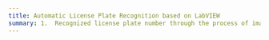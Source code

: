 ```yaml
---
title: Automatic License Plate Recognition based on LabVIEW  
summary: 1.  Recognized license plate number through the process of image pre-processing, license plate positioning, skeletonized extraction of license plate characters, segmentation of characters by vertical projection method, and OCR recognition.
---
```

